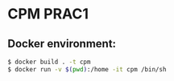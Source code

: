 # CPM PRAC1

## Docker environment:
```sh
$ docker build . -t cpm
$ docker run -v $(pwd):/home -it cpm /bin/sh
```

